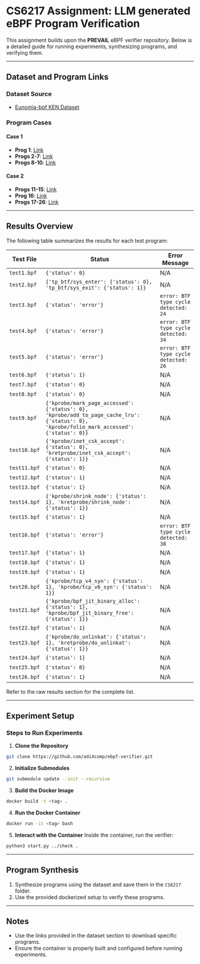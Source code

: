 # CS6217 Assignment: LLM generated eBPF Program Verification

This assignment builds upon the **PREVAIL** eBPF verifier repository. Below is a detailed guide for running experiments, synthesizing programs, and verifying them.

---

## Dataset and Program Links

### Dataset Source
- [Eunomia-bpf KEN Dataset](https://github.com/eunomia-bpf/KEN/blob/main/dataset/libbpf/output.json)

### Program Cases

#### **Case 1**
- **Prog 1**: [Link](https://shareclaude.pages.dev/c/p5x3r3e34i31gxdf8lnpxfmi)  
- **Progs 2-7**: [Link](https://shareclaude.pages.dev/c/wjs0zw50r9cm69xh1y80uslp)  
- **Progs 8-10**: [Link](https://shareclaude.pages.dev/c/cp6xa813oelkdoa0yyai6b7z)  

#### **Case 2**
- **Progs 11-15**: [Link](https://shareclaude.pages.dev/c/uwuj9vx8at8of8z67o3nyseq)  
- **Prog 16**: [Link](https://shareclaude.pages.dev/c/y62xt2i9w5b7vn9kz69anrcj)  
- **Progs 17-26**: [Link](https://shareclaude.pages.dev/c/nnu6fq4dn0g8y5b9qam8m28n)  

---

## Results Overview

The following table summarizes the results for each test program:

| **Test File**   | **Status**                                                                 | **Error Message**                               |
|------------------|---------------------------------------------------------------------------|------------------------------------------------|
| `test1.bpf`      | `{'status': 0}`                                                          | N/A                                            |
| `test2.bpf`      | `{'tp_btf/sys_enter': {'status': 0}, 'tp_btf/sys_exit': {'status': 1}}`  | N/A                                            |
| `test3.bpf`      | `{'status': 'error'}`                                                   | `error: BTF type cycle detected: 24`          |
| `test4.bpf`      | `{'status': 'error'}`                                                   | `error: BTF type cycle detected: 34`          |
| `test5.bpf`      | `{'status': 'error'}`                                                   | `error: BTF type cycle detected: 26`          |
| `test6.bpf`      | `{'status': 1}`                                                         | N/A                                            |
| `test7.bpf`      | `{'status': 0}`                                                         | N/A                                            |
| `test8.bpf`      | `{'status': 0}`                                                         | N/A                                            |
| `test9.bpf`      | `{'kprobe/mark_page_accessed': {'status': 0}, 'kprobe/add_to_page_cache_lru': {'status': 0}, 'kprobe/folio_mark_accessed': {'status': 0}}` | N/A |
| `test10.bpf`     | `{'kprobe/inet_csk_accept': {'status': 0}, 'kretprobe/inet_csk_accept': {'status': 1}}` | N/A |
| `test11.bpf`     | `{'status': 0}`                                                         | N/A                                            |
| `test12.bpf`     | `{'status': 1}`                                                         | N/A                                            |
| `test13.bpf`     | `{'status': 1}`                                                         | N/A                                            |
| `test14.bpf`     | `{'kprobe/shrink_node': {'status': 1}, 'kretprobe/shrink_node': {'status': 1}}` | N/A |
| `test15.bpf`     | `{'status': 1}`                                                         | N/A                                            |
| `test16.bpf`     | `{'status': 'error'}`                                                   | `error: BTF type cycle detected: 38`          |
| `test17.bpf`     | `{'status': 1}`                                                         | N/A                                            |
| `test18.bpf`     | `{'status': 1}`                                                         | N/A                                            |
| `test19.bpf`     | `{'status': 1}`                                                         | N/A                                            |
| `test20.bpf`     | `{'kprobe/tcp_v4_syn': {'status': 1}, 'kprobe/tcp_v6_syn': {'status': 1}}` | N/A |
| `test21.bpf`     | `{'kprobe/bpf_jit_binary_alloc': {'status': 1}, 'kprobe/bpf_jit_binary_free': {'status': 1}}` | N/A |
| `test22.bpf`     | `{'status': 1}`                                                         | N/A                                            |
| `test23.bpf`     | `{'kprobe/do_unlinkat': {'status': 1}, 'kretprobe/do_unlinkat': {'status': 1}}` | N/A |
| `test24.bpf`     | `{'status': 1}`                                                         | N/A                                            |
| `test25.bpf`     | `{'status': 0}`                                                         | N/A                                            |
| `test26.bpf`     | `{'status': 1}`                                                         | N/A                                            |

Refer to the raw results section for the complete list.

---

## Experiment Setup

### Steps to Run Experiments

1. **Clone the Repository**
```bash
git clone https://github.com/adi4comp/ebpf-verifier.git
```

2. **Initialize Submodules**

```bash
git submodule update --init --recursive
```

3. **Build the Docker Image**
```bash
docker build -t <tag> .
```

4. **Run the Docker Container**
```bash
docker run -it <tag> bash
```

5. **Interact with the Container**
Inside the container, run the verifier:
```bash
python3 start.py ../check .
```

---

## Program Synthesis

1. Synthesize programs using the dataset and save them in the `CS6217` folder.  
2. Use the provided dockerized setup to verify these programs.

---

## Notes

- Use the links provided in the dataset section to download specific programs.
- Ensure the container is properly built and configured before running experiments.
